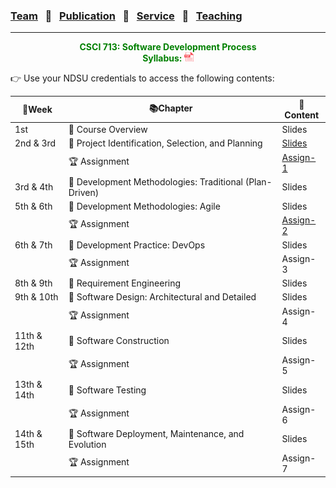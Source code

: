 ### [Team](stamlab.md) &nbsp;&nbsp;🌴&nbsp;&nbsp; [Publication](publications.md) &nbsp;&nbsp;🌴&nbsp;&nbsp; [Service](services.md) &nbsp;&nbsp;🌴&nbsp;&nbsp; [Teaching](teaching.md)
***
<style type="text/css">
.center{
  text-align:center; 
  display:block;
}
.centerImg {
  display: block;
  margin-left: 170px;  
}
</style>

<p class="center" style="color:green;">
<b>CSCI 713: Software Development Process</b> <br>
<b>Syllabus: <a href="teaching/syllabus/713SDP.pdf" target="_blank"><img src="assets/img/pdficon.png" width="15" height="15"></a></b> 
</p>
👉 Use your NDSU credentials to access the following contents:

| 📅Week      | 📚Chapter                                               | 📁Content                                                                                                                                   | 
|-------------|---------------------------------------------------------|---------------------------------------------------------------------------------------------------------------------------------------------|
| 1st         | 🔖 Course Overview                                      | Slides                                                                                                                                      |
| 2nd & 3rd   | 🔖 Project Identification, Selection, and Planning      | <a href="https://docs.google.com/presentation/d/1O3vJXh2sZequb0sPPb8fLDvoYdnBtJjVMkkbo7ZFVxU/edit?usp=sharing" target="_blank">Slides</a>   |
|             | 🏆 Assignment                                           | <a href="https://docs.google.com/document/d/13UyyI88Wv_f6qSsLirgPhHzEf0I-x4AbjXJQfnhpKfo/edit?usp=sharing" target="_blank">Assign-1</a> |
| 3rd & 4th   | 🔖 Development Methodologies: Traditional (Plan-Driven) | Slides                                                                                                                                      |
| 5th & 6th   | 🔖 Development Methodologies: Agile                     | Slides                                                                                                                                      |
|             | 🏆 Assignment                                           | <a href="https://docs.google.com/document/d/1SS7TylUzCdWzeD-bJ3L2bJbYnhgTCXQXoC_Une4jaq4/edit?usp=sharing" target="_blank">Assign-2</a> |
| 6th & 7th   | 🔖 Development Practice: DevOps                         | Slides                                                                                                                                      |
|             | 🏆 Assignment                                           | Assign-3                                                                                                                                |
| 8th & 9th   | 🔖 Requirement Engineering                              | Slides                                                                                                                                      |
| 9th & 10th  | 🔖 Software Design: Architectural and Detailed          | Slides                                                                                                                                      |
|             | 🏆 Assignment                                           | Assign-4                                                                                                                                |
| 11th & 12th | 🔖 Software Construction                                | Slides                                                                                                                                      |
|             | 🏆 Assignment                                           | Assign-5                                                                                                                                |
| 13th & 14th | 🔖 Software Testing                                     | Slides                                                                                                                                      |
|             | 🏆 Assignment                                           | Assign-6                                                                                                                                |
| 14th & 15th | 🔖 Software Deployment, Maintenance, and Evolution      | Slides                                                                                                                                      |
|             | 🏆 Assignment                                           | Assign-7                                                                                                                                |

